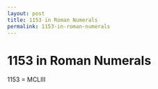 ```yaml
---
layout: post
title: 1153 in Roman Numerals
permalink: 1153-in-roman-numerals
---
```


# 1153 in Roman Numerals

1153 = MCLIII
